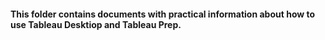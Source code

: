 #### This folder contains documents with practical information about how to use Tableau Desktiop and Tableau Prep.
